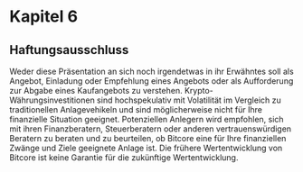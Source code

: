 # Kapitel 6
## Haftungsausschluss

Weder diese Präsentation an sich noch irgendetwas in ihr Erwähntes soll als Angebot, Einladung oder Empfehlung eines Angebots oder als Aufforderung zur Abgabe eines Kaufangebots zu verstehen. Krypto-Währungsinvestitionen sind hochspekulativ mit Volatilität im Vergleich zu traditionellen Anlagevehikeln und sind möglicherweise nicht für Ihre finanzielle Situation geeignet. Potenziellen Anlegern wird empfohlen, sich mit ihren Finanzberatern, Steuerberatern oder anderen vertrauenswürdigen Beratern zu beraten und zu beurteilen, ob Bitcore eine für Ihre finanziellen Zwänge und Ziele geeignete Anlage ist. Die frühere Wertentwicklung von Bitcore ist keine Garantie für die zukünftige Wertentwicklung.
